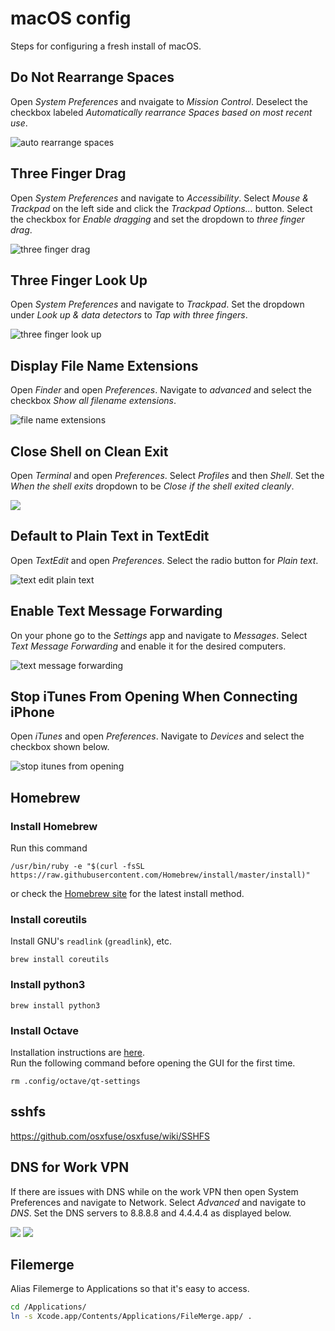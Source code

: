 # macOS config
Steps for configuring a fresh install of macOS.

## Do Not Rearrange Spaces

Open _System Preferences_ and nvaigate to _Mission Control_. Deselect the checkbox labeled _Automatically rearrance Spaces based on most recent use_.

![auto rearrange spaces](images/do-not-rearrange-spaces.png)

## Three Finger Drag

Open _System Preferences_ and navigate to _Accessibility_. Select _Mouse & Trackpad_ on the left side and click the _Trackpad Options..._ button. Select the checkbox for _Enable dragging_ and set the dropdown to _three finger drag_.

![three finger drag](images/three-finger-drag.png)

## Three Finger Look Up

Open _System Preferences_ and navigate to _Trackpad_. Set the dropdown under _Look up & data detectors_ to _Tap with three fingers_.

![three finger look up](images/three-finger-look-up-and-preview.png)

## Display File Name Extensions

Open _Finder_ and open _Preferences_. Navigate to _advanced_ and select the checkbox _Show all filename extensions_.

![file name extensions](images/filename-extensions.png)

## Close Shell on Clean Exit

Open _Terminal_ and open _Preferences_. Select _Profiles_ and then _Shell_. Set the _When the shell exits_ dropdown to be _Close if the shell exited cleanly_.

![](images/close-shell-on-clean-exit.png)

## Default to Plain Text in TextEdit

Open _TextEdit_ and open _Preferences_. Select the radio button for _Plain text_.

![text edit plain text](images/text-edit-plain-text.png)

## Enable Text Message Forwarding

On your phone go to the _Settings_ app and navigate to _Messages_. Select _Text Message Forwarding_ and enable it for the desired computers.

![text message forwarding](images/text-message-forwarding.jpg)

## Stop iTunes From Opening When Connecting iPhone

Open _iTunes_ and open _Preferences_. Navigate to _Devices_ and select the checkbox shown below.

![stop itunes from opening](images/do-not-open-itunes-when-connecting-iphone.png)

## Homebrew

### Install Homebrew
Run this command
```
/usr/bin/ruby -e "$(curl -fsSL https://raw.githubusercontent.com/Homebrew/install/master/install)"
```
or check the [Homebrew site](https://brew.sh/) for the latest install method.

### Install coreutils
Install GNU's `readlink` (`greadlink`), etc.
```
brew install coreutils
```

### Install python3
```
brew install python3
```

### Install Octave
Installation instructions are [here](https://wiki.octave.org/Octave_for_macOS).  
Run the following command before opening the GUI for the first time.
```
rm .config/octave/qt-settings
```

## sshfs
https://github.com/osxfuse/osxfuse/wiki/SSHFS

## DNS for Work VPN

If there are issues with DNS while on the work VPN then open System Preferences and navigate to Network. Select _Advanced_ and navigate to _DNS_. Set the DNS servers to 8.8.8.8 and 4.4.4.4 as displayed below.

![](images/set-dns-for-work-vpn-1.png)
![](images/set-dns-for-work-vpn-2.png)

## Filemerge

Alias Filemerge to Applications so that it's easy to access.

```bash
cd /Applications/
ln -s Xcode.app/Contents/Applications/FileMerge.app/ .
```

